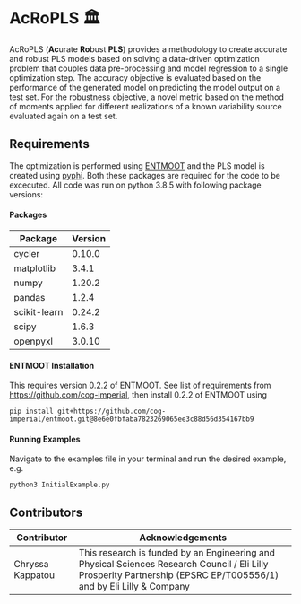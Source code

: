 # AcRoPLS :classical_building:
AcRoPLS (**Ac**urate **Ro**bust **PLS**) provides a methodology to create accurate and robust PLS models based on solving a data-driven optimization problem that couples data pre-processing and model regression to a single optimization step. The accuracy objective is evaluated based on the performance of the generated model on predicting the model output on a test set. For the robustness objective, a novel metric based on the method of moments applied for different realizations of a known variability source evaluated again on a test set. <!-- For more information on the method, please refer to: [add paper link]().  --> 


## Requirements 

The optimization is performed using [ENTMOOT](https://github.com/cog-imperial/entmoot) and the PLS model is created using [pyphi](https://github.com/salvadorgarciamunoz/pyphi). Both these packages are required for the code to be excecuted. All code was run on python 3.8.5 with following package versions:

#### Packages 
|Package| Version|
|-------|--------|
|cycler | 0.10.0|
|matplotlib |       3.4.1|
|numpy |          1.20.2|
|pandas |         1.2.4|
|scikit-learn | 0.24.2|
|scipy |       1.6.3|
|openpyxl|3.0.10|

#### ENTMOOT Installation 
This requires version 0.2.2 of ENTMOOT. See list of requirements from https://github.com/cog-imperial, then install 0.2.2 of ENTMOOT using 

    pip install git+https://github.com/cog-imperial/entmoot.git@8e6e0fbfaba7823269065ee3c88d56d354167bb9

#### Running Examples

Navigate to the examples file in your terminal and run the desired example, e.g. 

    python3 InitialExample.py
    
<!--Note that the third example in [add paper link]() is not provided in this repository due to confidentiallity of the industrial dataset used for that particular case study.-->


## Contributors 

| Contributor      | Acknowledgements          |
| ---------------- | ------------------------- |
| Chryssa Kappatou     | This research is funded by an Engineering and Physical Sciences Research Council / Eli Lilly Prosperity Partnership (EPSRC EP/T005556/1) and by Eli Lilly \& Company|
